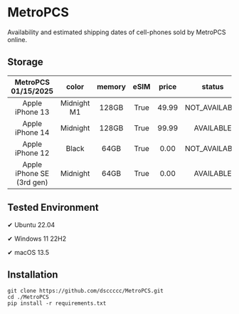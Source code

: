 # MetroPCS
Availability and estimated shipping dates of cell-phones sold by MetroPCS online.
## Storage
|MetroPCS 01/15/2025|color|memory|eSIM|price|status|shipping from|shipping to|
|:--:|:--:|:--:|:--:|:--:|:--:|:--:|:--:|
|Apple iPhone 13|Midnight M1|128GB|True|49.99|NOT_AVAILABLE|01/15/2025|01/21/2025|
|Apple iPhone 14|Midnight|128GB|True|99.99|AVAILABLE|01/15/2025|01/21/2025|
|Apple iPhone 12|Black|64GB|True|0.00|NOT_AVAILABLE|01/15/2025|01/21/2025|
|Apple iPhone SE (3rd gen)|Midnight|64GB|True|0.00|AVAILABLE|01/15/2025|01/21/2025|

## Tested Environment
✔ Ubuntu 22.04

✔ Windows 11 22H2

✔ macOS 13.5
## Installation
```
git clone https://github.com/dsccccc/MetroPCS.git
cd ./MetroPCS
pip install -r requirements.txt
```
